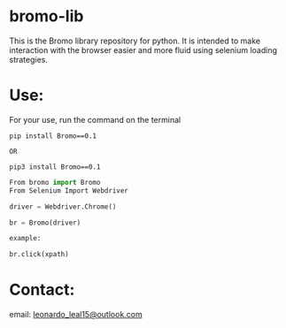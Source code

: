 # bromo-lib
This is the Bromo library repository for python. It is intended to make interaction with the browser easier and more fluid using selenium loading strategies.



# Use:
For your use, run the command on the terminal 

~~~
pip install Bromo==0.1 

OR 

pip3 install Bromo==0.1
~~~

~~~python
From bromo import Bromo
From Selenium Import Webdriver

driver = Webdriver.Chrome()

br = Bromo(driver)

example:

br.click(xpath)
~~~


# Contact:
email: leonardo_leal15@outlook.com

